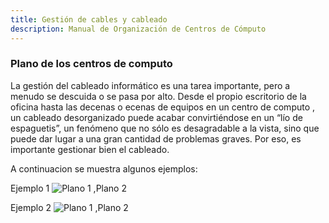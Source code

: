 ```yaml
---
title: Gestión de cables y cableado
description: Manual de Organización de Centros de Cómputo
---
```

### Plano de los centros de computo
La gestión del cableado informático es una tarea importante, pero a menudo se descuida o se pasa por alto. Desde el propio escritorio de la oficina hasta las decenas o ecenas de equipos en un centro de computo , un cableado desorganizado puede acabar convirtiéndose en un “lío de espaguetis”, un fenómeno que no sólo es desagradable a la vista, sino que puede dar lugar a una gran cantidad de problemas graves. Por eso, es importante gestionar bien el cableado.

A continuacion se muestra algunos ejemplos:

Ejemplo 1
![Plano 1 ,Plano 2](https://manualcc.eloychavez.dev/Plano1.drawio.png)

Ejemplo 2 
![Plano 1 ,Plano 2](https://manualcc.eloychavez.dev/Plano2.drawio.png)